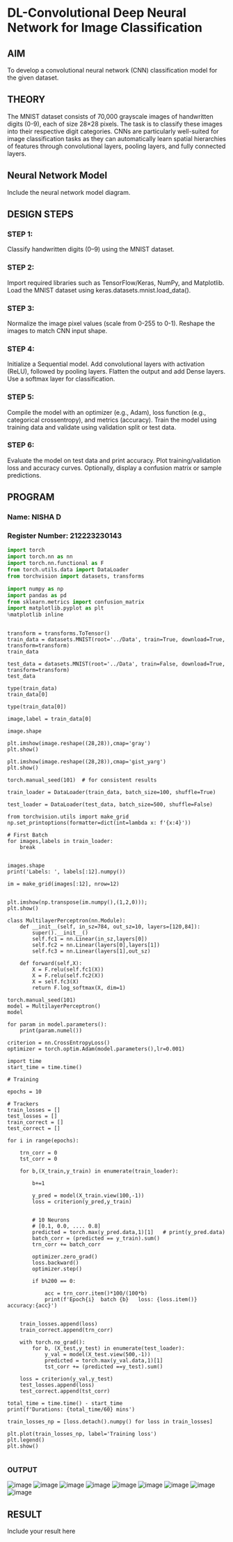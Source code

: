 # DL-Convolutional Deep Neural Network for Image Classification

## AIM
To develop a convolutional neural network (CNN) classification model for the given dataset.

## THEORY
The MNIST dataset consists of 70,000 grayscale images of handwritten digits (0-9), each of size 28×28 pixels. The task is to classify these images into their respective digit categories. CNNs are particularly well-suited for image classification tasks as they can automatically learn spatial hierarchies of features through convolutional layers, pooling layers, and fully connected layers.

## Neural Network Model
Include the neural network model diagram.

## DESIGN STEPS
### STEP 1: 
Classify handwritten digits (0–9) using the MNIST dataset.


### STEP 2: 
Import required libraries such as TensorFlow/Keras, NumPy, and Matplotlib. Load the MNIST dataset using keras.datasets.mnist.load_data().


### STEP 3: 
Normalize the image pixel values (scale from 0-255 to 0-1). Reshape the images to match CNN input shape.




### STEP 4: 
Initialize a Sequential model. Add convolutional layers with activation (ReLU), followed by pooling layers. Flatten the output and add Dense layers. Use a softmax layer for classification.


### STEP 5: 
Compile the model with an optimizer (e.g., Adam), loss function (e.g., categorical crossentropy), and metrics (accuracy). Train the model using training data and validate using validation split or test data.


### STEP 6: 
Evaluate the model on test data and print accuracy. Plot training/validation loss and accuracy curves. Optionally, display a confusion matrix or sample predictions.








## PROGRAM

### Name: NISHA D

### Register Number: 212223230143

```python
import torch
import torch.nn as nn
import torch.nn.functional as F
from torch.utils.data import DataLoader
from torchvision import datasets, transforms

import numpy as np
import pandas as pd
from sklearn.metrics import confusion_matrix
import matplotlib.pyplot as plt
%matplotlib inline
```

```

transform = transforms.ToTensor()
train_data = datasets.MNIST(root='../Data', train=True, download=True, transform=transform)
train_data

test_data = datasets.MNIST(root='../Data', train=False, download=True, transform=transform)
test_data
```
```
type(train_data)
train_data[0]

type(train_data[0])

image,label = train_data[0]
```
```
image.shape

plt.imshow(image.reshape((28,28)),cmap='gray')
plt.show()

plt.imshow(image.reshape((28,28)),cmap='gist_yarg')
plt.show()

torch.manual_seed(101)  # for consistent results

train_loader = DataLoader(train_data, batch_size=100, shuffle=True)

test_loader = DataLoader(test_data, batch_size=500, shuffle=False)

from torchvision.utils import make_grid
np.set_printoptions(formatter=dict(int=lambda x: f'{x:4}'))
```
     
```
# First Batch
for images,labels in train_loader:
    break
     

images.shape
print('Labels: ', labels[:12].numpy())

im = make_grid(images[:12], nrow=12)
     

plt.imshow(np.transpose(im.numpy(),(1,2,0)));
plt.show()

class MultilayerPerceptron(nn.Module):
    def __init__(self, in_sz=784, out_sz=10, layers=[120,84]):
        super().__init__()
        self.fc1 = nn.Linear(in_sz,layers[0])
        self.fc2 = nn.Linear(layers[0],layers[1])
        self.fc3 = nn.Linear(layers[1],out_sz)

    def forward(self,X):
        X = F.relu(self.fc1(X))
        X = F.relu(self.fc2(X))
        X = self.fc3(X)
        return F.log_softmax(X, dim=1)

torch.manual_seed(101)
model = MultilayerPerceptron()
model

for param in model.parameters():
    print(param.numel())

criterion = nn.CrossEntropyLoss()
optimizer = torch.optim.Adam(model.parameters(),lr=0.001)

import time
start_time = time.time()

# Training

epochs = 10

# Trackers
train_losses = []
test_losses = []
train_correct = []
test_correct = []
```



```
for i in range(epochs):

    trn_corr = 0
    tst_corr = 0

    for b,(X_train,y_train) in enumerate(train_loader):

        b+=1

        y_pred = model(X_train.view(100,-1))
        loss = criterion(y_pred,y_train)


        # 10 Neurons
        # [0.1, 0.0, .... 0.8]
        predicted = torch.max(y_pred.data,1)[1]   # print(y_pred.data)
        batch_corr = (predicted == y_train).sum()
        trn_corr += batch_corr

        optimizer.zero_grad()
        loss.backward()
        optimizer.step()

        if b%200 == 0:

            acc = trn_corr.item()*100/(100*b)
            print(f'Epoch{i}  batch {b}   loss: {loss.item()}  accuracy:{acc}')


    train_losses.append(loss)
    train_correct.append(trn_corr)

    with torch.no_grad():
        for b, (X_test,y_test) in enumerate(test_loader):
            y_val = model(X_test.view(500,-1))
            predicted = torch.max(y_val.data,1)[1]
            tst_corr += (predicted ==y_test).sum()

    loss = criterion(y_val,y_test)
    test_losses.append(loss)
    test_correct.append(tst_corr)
```




```
total_time = time.time() - start_time
print(f'Durations: {total_time/60} mins')

train_losses_np = [loss.detach().numpy() for loss in train_losses]

plt.plot(train_losses_np, label='Training loss')
plt.legend()
plt.show()
      
```

### OUTPUT
![image](https://github.com/user-attachments/assets/cf7b246e-6c0a-4e77-ae73-191eb094da2c)
![image](https://github.com/user-attachments/assets/06dce662-b917-45bf-bd0d-143eb1958fd6)
![image](https://github.com/user-attachments/assets/c9ac3af1-8b66-4d36-a51e-bda2249f2892)
![image](https://github.com/user-attachments/assets/705c7dfb-c667-47f2-bd10-708c9e5671ab)
![image](https://github.com/user-attachments/assets/b314d695-2c1c-4930-9166-233fbb168d7f)
![image](https://github.com/user-attachments/assets/dc1e1bd4-6c5f-40b9-b9a1-dc6e3172378b)
![image](https://github.com/user-attachments/assets/9f35fb2c-ec62-48c6-99ce-8ca9ea294393)
![image](https://github.com/user-attachments/assets/2d462995-cdd7-458a-8ad1-da047b28f095)
![image](https://github.com/user-attachments/assets/777ca173-fbb3-4fec-8c07-2686a76be6fb)


## RESULT
Include your result here
